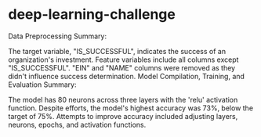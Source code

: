 # deep-learning-challenge
Data Preprocessing Summary:

The target variable, "IS_SUCCESSFUL", indicates the success of an organization's investment.
Feature variables include all columns except "IS_SUCCESSFUL".
"EIN" and "NAME" columns were removed as they didn't influence success determination.
Model Compilation, Training, and Evaluation Summary:

The model has 80 neurons across three layers with the 'relu' activation function.
Despite efforts, the model's highest accuracy was 73%, below the target of 75%.
Attempts to improve accuracy included adjusting layers, neurons, epochs, and activation functions.
